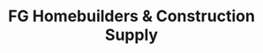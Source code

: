 ---
title: "FG Homebuilders & Construction Supply"
url: /santo-tomas/fg-homebuilders-und-construction-supply/
shop: Eisenwaren
---